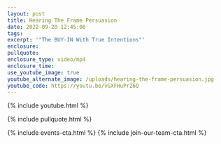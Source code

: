 ```yaml
---
layout: post
title: Hearing The Frame Persuasion
date: 2022-09-20 12:45:00
tags:
excerpt: '"The BUY-IN With True Intentions"'
enclosure:
pullquote:
enclosure_type: video/mp4
enclosure_time:
use_youtube_image: true
youtube_alternate_image: /uploads/hearing-the-frame-persuasion.jpg
youtube_code: https://youtu.be/vGXFHuPrZ6Q
---
```

{% include youtube.html %}

{% include pullquote.html %}

{% include events-cta.html %} {% include join-our-team-cta.html %}